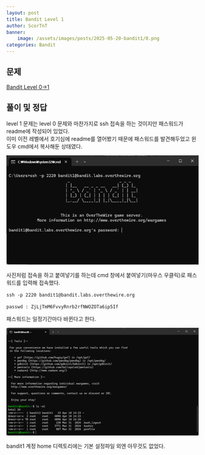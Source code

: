 ```yaml
---
layout: post
title: Bandit Level 1
author: ScorTnT
banner:
    image: /assets/images/posts/2025-05-20-bandit1/0.png
categories: Bandit
---
```


## 문제

[Bandit Level 0->1](https://overthewire.org/wargames/bandit/bandit1.html)

## 풀이 및 정답

level 1 문제는 level 0 문제와 마찬가지로 ssh 접속을 하는 것이지만 패스워드가 readme에 작성되어 있었다.  
이미 이전 레벨에서 호기심에 readme를 열어봤기 때문에 패스워드를 발견해두었고 윈도우 cmd에서 복사해둔 상태였다.    

![](/assets/images/posts/2025-05-20-bandit1/0.png)

사진처럼 접속을 하고 붙여넣기를 하는데 cmd 창에서 붙여넣기(마우스 우클릭)로 패스워드를 입력해 접속했다.  

``` windows-command
ssh -p 2220 bandit1@bandit.labs.overthewire.org
```

`passwd : ZjLjTmM6FvvyRnrb2rfNWOZOTa6ip5If`
  
패스워드는 일정기간마다 바뀐다고 한다.
    


![](/assets/images/posts/2025-05-20-bandit1/1.png)

bandit1 계정 home 디렉토리에는 기본 설정파일 외엔 아무것도 없었다.